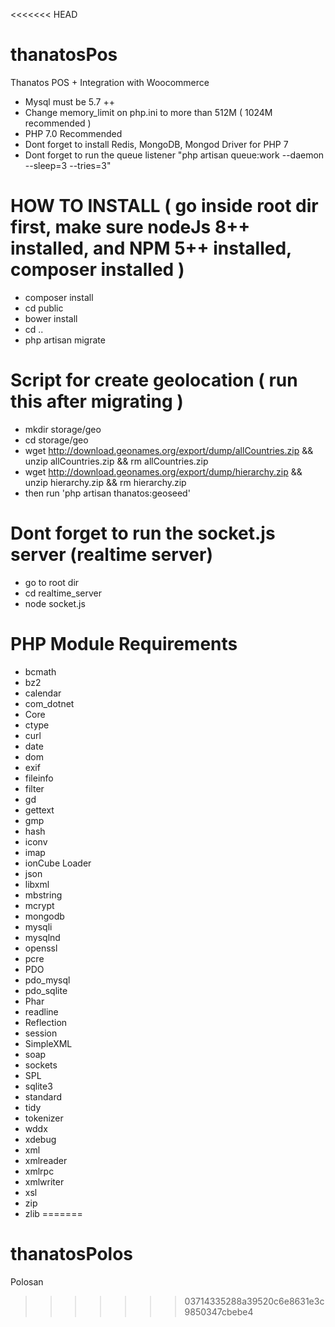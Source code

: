 <<<<<<< HEAD

# thanatosPos
Thanatos POS + Integration with Woocommerce

- Mysql must be 5.7 ++
- Change memory_limit on php.ini to more than 512M ( 1024M recommended )
- PHP 7.0 Recommended
- Dont forget to install Redis, MongoDB, Mongod Driver for PHP 7
- Dont forget to run the queue listener "php artisan queue:work --daemon --sleep=3 --tries=3"

# HOW TO INSTALL ( go inside root dir first, make sure nodeJs 8++ installed, and NPM 5++ installed, composer installed )
- composer install
- cd public
- bower install
- cd ..
- php artisan migrate

# Script for create geolocation ( run this after migrating )
- mkdir storage/geo
- cd storage/geo
- wget http://download.geonames.org/export/dump/allCountries.zip && unzip allCountries.zip && rm allCountries.zip
- wget http://download.geonames.org/export/dump/hierarchy.zip && unzip hierarchy.zip && rm hierarchy.zip
- then run 'php artisan thanatos:geoseed'

# Dont forget to run the socket.js server (realtime server)
- go to root dir
- cd realtime_server
- node socket.js


# PHP Module Requirements
- bcmath
- bz2
- calendar
- com_dotnet
- Core
- ctype
- curl
- date
- dom
- exif
- fileinfo
- filter
- gd
- gettext
- gmp
- hash
- iconv
- imap
- ionCube Loader
- json
- libxml
- mbstring
- mcrypt
- mongodb
- mysqli
- mysqlnd
- openssl
- pcre
- PDO
- pdo_mysql
- pdo_sqlite
- Phar
- readline
- Reflection
- session
- SimpleXML
- soap
- sockets
- SPL
- sqlite3
- standard
- tidy
- tokenizer
- wddx
- xdebug
- xml
- xmlreader
- xmlrpc
- xmlwriter
- xsl
- zip
- zlib
=======
# thanatosPolos
Polosan
>>>>>>> 03714335288a39520c6e8631e3c9850347cbebe4
